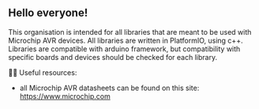 ## Hello everyone!


This organisation is intended for all libraries that are meant to be used with Microchip AVR devices.
All libraries are written in PlatformIO, using c++. Libraries are compatible with arduino framework,
but compatibility with specific boards and devices should be checked for each library.

👩‍💻 Useful resources:
- all Microchip AVR datasheets can be found on this site: https://www.microchip.com
